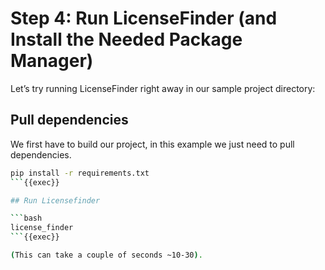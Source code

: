 # Step 4: Run LicenseFinder (and Install the Needed Package Manager)

Let’s try running LicenseFinder right away in our sample project directory:

## Pull dependencies

We first have to build our project, in this example we just need to pull dependencies.

```bash
pip install -r requirements.txt
```{{exec}}

## Run Licensefinder

```bash
license_finder
```{{exec}}

(This can take a couple of seconds ~10-30).

